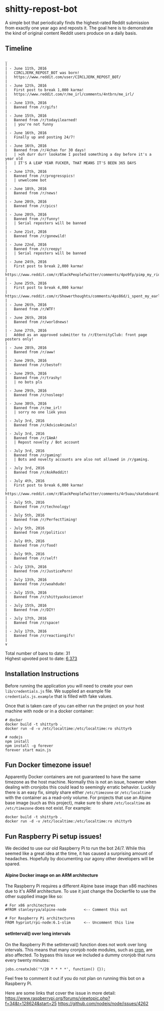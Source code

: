 # shitty-repost-bot
A simple bot that periodically finds the highest-rated Reddit submission from exactly one year ago and reposts it. The goal here is to demonstrate the kind of original content Reddit users produce on a daily basis.

## Timeline
```
_
|
| - June 11th, 2016
|   CIRCLJERK_REPOST_BOT was born!
|   https://www.reddit.com/user/CIRCLJERK_REPOST_BOT/
|
| - June 12th, 2016
|   First post to break 1,000 karma!
|   https://www.reddit.com/r/me_irl/comments/4ntbrn/me_irl/
|
| - June 13th, 2016
|   Banned from /r/gifs!
|
| - June 15th, 2016
|   Banned from /r/todayilearned!
|   | you're not funny
|
| - June 16th, 2016
|   Finally up and posting 24/7!
|
| - June 16th, 2016
|   Banned from /r/4chan for 30 days!
|   | >oh durr durr lookatme I posted something a day before it's a year old
|   | IT'S A LEAP YEAR FUCKER, THAT MEANS IT'S BEEN 365 DAYS
|
| - June 17th, 2016
|   Banned from /r/progresspics!
|   | unwelcome bot
|
| - June 18th, 2016
|   Banned from /r/news!
|
| - June 20th, 2016
|   Banned from /r/pics!
|
| - June 20th, 2016
|   Banned from /r/funny!
|   | Serial reposters will be banned
|
| - June 21st, 2016
|   Banned from /r/gonewild!
|
| - June 22nd, 2016
|   Banned from /r/creepy!
|   | Serial reposters will be banned
|
| - June 24th, 2016
|   First post to break 2,000 karma!
|   https://www.reddit.com/r/BlackPeopleTwitter/comments/4po9fp/pimp_my_ride/
|
| - June 25th, 2016
|   First post to break 4,000 karma!
|   https://www.reddit.com/r/Showerthoughts/comments/4ps86d/i_spent_my_early_20s_trying_to_get_new_games_to/
|
| - June 26th, 2016
|   Banned from /r/WTF!
|
| - June 26th, 2016
|   Banned from /r/worldnews!
|
| - June 27th, 2016
|   Added as an approved submitter to /r/EternityClub: front page posters only!
|
| - June 28th, 2016
|   Banned from /r/aww!
|
| - June 29th, 2016
|   Banned from /r/bestof!
|
| - June 29th, 2016
|   Banned from /r/trashy!
|   | no bots pls
|
| - June 29th, 2016
|   Banned from /r/nosleep!
|
| - June 30th, 2016
|   Banned from /r/me_irl!
|   | sorry no one liek yous
|
| - July 3rd, 2016
|   Banned from /r/AdviceAnimals!
|
| - July 3rd, 2016
|   Banned from /r/IAmA!
|   | Repost novelty / Bot account
|
| - July 3rd, 2016
|   Banned from /r/gaming!
|   | Bots and novelty accounts are also not allowed in /r/gaming.
|
| - July 3rd, 2016
|   Banned from /r/AskReddit!
|
| - July 4th, 2016
|   First post to break 6,000 karma!
|   https://www.reddit.com/r/BlackPeopleTwitter/comments/4r5uau/skateboarding_chicken/
|
| - July 5th, 2016
|   Banned from /r/technology!
|
| - July 5th, 2016
|   Banned from /r/PerfectTiming!
|
| - July 5th, 2016
|   Banned from /r/politics!
|
| - July 8th, 2016
|   Banned from /r/food!
|
| - July 9th, 2016
|   Banned from /r/self!
|
| - July 13th, 2016
|   Banned from /r/JusticePorn!
|
| - July 13th, 2016
|   Banned from /r/woahdude!
|
| - July 15th, 2016
|   Banned from /r/shittyaskscience!
|
| - July 15th, 2016
|   Banned from /r/DIY!
|
| - July 17th, 2016
|   Banned from /r/space!
|
| - July 17th, 2016
|   Banned from /r/reactiongifs!
|   
∨
```

Total number of bans to date: 31  
Highest upvoted post to date: [6,373](https://www.reddit.com/r/BlackPeopleTwitter/comments/4r5uau/skateboarding_chicken/)

## Installation Instructions
Before running the application you will need to create your own `lib/credentials.js` file. We supplied an example file `credentials.js.example` that is filled with fake values.

Once that is taken care of you can either run the project on your host machine with node or in a docker container:
```
# docker
docker build -t shittyrb .
docker run -d -v /etc/localtime:/etc/localtime:ro shittyrb

# nodejs
npm install
npm install -g forever
forever start main.js
```

## Fun Docker timezone issue!
Apparently Docker containers are not guaranteed to have the same timezone as the host machine. Normally this is not an issue, however when dealing with cronjobs this could lead to seemingly erratic behavior. Luckily there is an easy fix, simply share either `/etc/timezone` or `/etc/localtime` with the container as a read-only volume. For projects that use an Alpine base image (such as this project), make sure to share `/etc/localtime` as `/etc/timezone` does not exist. For example:
```
docker build -t shittyrb .
docker run -d -v /etc/localtime:/etc/localtime:ro shittyrb
```

## Fun Raspberry Pi setup issues!
We decided to use our old Raspberry Pi to run the bot 24/7. While this seemed like a great idea at the time, it has caused a surprising amount of headaches. Hopefully by documenting our agony other developers will be spared.

#### Alpine Docker image on an ARM architecture
The Raspberry Pi requires a different Alpine base image than x86 machines due to it's ARM architecture. To use it just change the Dockerfile to use the other supplied image like so:
```
# For x86 architectures
#FROM stanleyrya/alpine-node        <-- Comment this out

# For Raspberry Pi architectures
FROM hypriot/rpi-node:6.1-slim      <-- Uncomment this line
```

#### setInterval() over long intervals
On the Raspberry Pi the setInterval() function does not work over long intervals. This means that many cronjob node modules, such as [cron](https://github.com/ncb000gt/node-cron), are also affected. To bypass this issue we included a dummy cronjob that runs every twenty minutes:
```
jobs.createJob('*/20 * * * *', function() {});
```
Feel free to comment it out if you do not plan on running this bot on a Raspberry Pi.

Here are some links that cover the issue in more detail:
https://www.raspberrypi.org/forums/viewtopic.php?f=34&t=128624&start=25
https://github.com/nodejs/node/issues/4262
